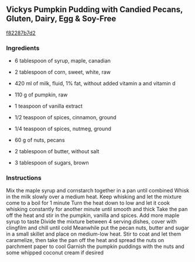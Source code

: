 ## Vickys Pumpkin Pudding with Candied Pecans, Gluten, Dairy, Egg & Soy-Free

[f82287b7d2](https://cookpad.com/us/recipes/355835-vickys-pumpkin-pudding-with-candied-pecans-gluten-dairy-egg-soy-free)

### Ingredients

 - 6 tablespoon of syrup, maple, canadian

 - 2 tablespoon of corn, sweet, white, raw

 - 420 ml of milk, fluid, 1% fat, without added vitamin a and vitamin d

 - 110 g of pumpkin, raw

 - 1 teaspoon of vanilla extract

 - 1/2 teaspoon of spices, cinnamon, ground

 - 1/4 teaspoon of spices, nutmeg, ground

 - 60 g of nuts, pecans

 - 2 tablespoon of butter, without salt

 - 3 tablespoon of sugars, brown

### Instructions

Mix the maple syrup and cornstarch together in a pan until combined Whisk in the milk slowly over a medium heat. Keep whisking and let the mixture come to a boil for 1 minute Turn the heat down to low and let it cook whisking constantly for another minute until smooth and thick Take the pan off the heat and stir in the pumpkin, vanilla and spices. Add more maple syrup to taste Divide the mixture between 4 serving dishes, cover with clingfilm and chill until cold Meanwhile put the pecan nuts, butter and sugar in a small skillet and place on medium-low heat. Stir to coat and let them caramelize, then take the pan off the heat and spread the nuts on parchment paper to cool Garnish the pumpkin puddings with the nuts and some whipped coconut cream if desired